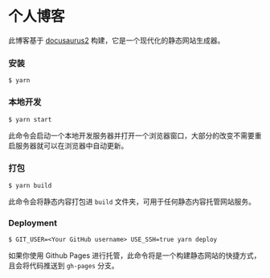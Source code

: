 # 个人博客

此博客基于 [docusaurus2](https://v2.docusaurus.io/) 构建，它是一个现代化的静态网站生成器。

### 安装

```
$ yarn
```

### 本地开发

```
$ yarn start
```

此命令会启动一个本地开发服务器并打开一个浏览器窗口，大部分的改变不需要重启服务器就可以在浏览器中自动更新。

### 打包

```
$ yarn build
```

此命令会将静态内容打包进 `build` 文件夹，可用于任何静态内容托管网站服务。

### Deployment

```
$ GIT_USER=<Your GitHub username> USE_SSH=true yarn deploy
```

如果你使用 Github Pages 进行托管，此命令将是一个构建静态网站的快捷方式，且会将代码推送到 `gh-pages` 分支。
